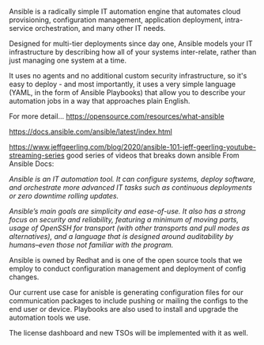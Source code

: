 Ansible is a radically simple IT automation engine that automates cloud provisioning, configuration management, application deployment, intra-service orchestration, and many other IT needs.

Designed for multi-tier deployments since day one, Ansible models your IT infrastructure by describing how all of your systems inter-relate, rather than just managing one system at a time.

It uses no agents and no additional custom security infrastructure, so it's easy to deploy - and most importantly, it uses a very simple language (YAML, in the form of Ansible Playbooks) that allow you to describe your automation jobs in a way that approaches plain English.

For more detail... https://opensource.com/resources/what-ansible





https://docs.ansible.com/ansible/latest/index.html

https://www.jeffgeerling.com/blog/2020/ansible-101-jeff-geerling-youtube-streaming-series
good series of videos that breaks down ansible
From Ansible Docs:

*Ansible is an IT automation tool. It can configure systems, deploy software, and orchestrate more advanced IT tasks such as continuous deployments or zero downtime rolling updates.*

*Ansible’s main goals are simplicity and ease-of-use. It also has a strong focus on security and reliability, featuring a minimum of moving parts, usage of OpenSSH for transport (with other transports and pull modes as alternatives), and a language that is designed around auditability by humans–even those not familiar with the program.*

Ansible is owned by Redhat and is one of the open source tools that we employ to conduct configuration management and deployment of config changes. 

Our current use case for anisble is generating configuration files for our communication packages to include pushing or mailing the configs to the end user or device. Playbooks are also used to install and upgrade the automation tools we use.

The license dashboard and new TSOs will be implemented with it as well.
